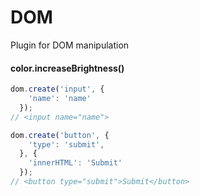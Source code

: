 # DOM

Plugin for DOM manipulation

#### color.increaseBrightness()
```js
dom.create('input', {
    'name': 'name'
  });
// <input name="name">

dom.create('button', {
    'type': 'submit',
  }, {
    'innerHTML': 'Submit'
  });
// <button type="submit">Submit</button>
```
